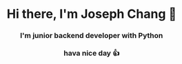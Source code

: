 <h1 align="center" >Hi there, I'm Joseph Chang 🐐 </h1>

<h3 align="center"> I'm junior backend developer with Python<img src="https://user-images.githubusercontent.com/98369328/213108011-460f0563-28dc-4488-b9b8-54642bbff621.png" style="zoom: 5%;"> <br><br> hava nice day 👍 </h3>










<!--
**JosephChang1013/JosephChang1013** is a ✨ _special_ ✨ repository because its `README.md` (this file) appears on your GitHub profile.

Here are some ideas to get you started:

- 🔭 I’m currently working on ...
- 🌱 I’m currently learning ...
- 👯 I’m looking to collaborate on ...
- 🤔 I’m looking for help with ...
- 💬 Ask me about ...
- 📫 How to reach me: ...
- 😄 Pronouns: ...
- ⚡ Fun fact: ...
-->
